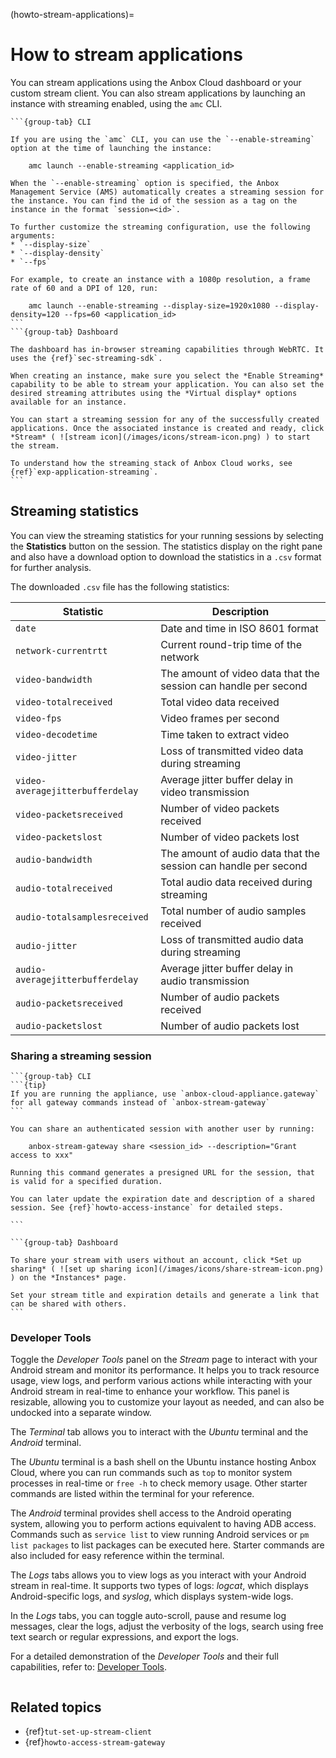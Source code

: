 (howto-stream-applications)=
# How to stream applications

You can stream applications using the Anbox Cloud dashboard or your custom stream client. You can also stream applications by launching an instance with streaming enabled, using the `amc` CLI.

````{tabs}
```{group-tab} CLI

If you are using the `amc` CLI, you can use the `--enable-streaming` option at the time of launching the instance:

    amc launch --enable-streaming <application_id>

When the `--enable-streaming` option is specified, the Anbox Management Service (AMS) automatically creates a streaming session for the instance. You can find the id of the session as a tag on the instance in the format `session=<id>`.

To further customize the streaming configuration, use the following arguments:
* `--display-size`
* `--display-density`
* `--fps`

For example, to create an instance with a 1080p resolution, a frame rate of 60 and a DPI of 120, run:

    amc launch --enable-streaming --display-size=1920x1080 --display-density=120 --fps=60 <application_id>
```
```{group-tab} Dashboard

The dashboard has in-browser streaming capabilities through WebRTC. It uses the {ref}`sec-streaming-sdk`.

When creating an instance, make sure you select the *Enable Streaming* capability to be able to stream your application. You can also set the desired streaming attributes using the *Virtual display* options available for an instance.

You can start a streaming session for any of the successfully created applications. Once the associated instance is created and ready, click *Stream* ( ![stream icon](/images/icons/stream-icon.png) ) to start the stream.

To understand how the streaming stack of Anbox Cloud works, see {ref}`exp-application-streaming`.
```
````

## Streaming statistics

You can view the streaming statistics for your running sessions by selecting the **Statistics** button on the session. The statistics display on the right pane and also have a download option to download the statistics in a `.csv` format for further analysis.

The downloaded `.csv` file has the following statistics:

| Statistic | Description |
| --------- |------------ |
| `date` | Date and time in ISO 8601 format |
| `network-currentrtt` | Current round-trip time of the network |
| `video-bandwidth` | The amount of video data that the session can handle per second |
| `video-totalreceived` | Total video data received |
| `video-fps` | Video frames per second |
| `video-decodetime` | Time taken to extract video |
| `video-jitter` | Loss of transmitted video data during streaming |
| `video-averagejitterbufferdelay` | Average jitter buffer delay in video transmission  |
| `video-packetsreceived` | Number of video packets received |
| `video-packetslost` | Number of video packets lost |
| `audio-bandwidth` | The amount of audio data that the session can handle per second |
| `audio-totalreceived` | Total audio data received during streaming |
| `audio-totalsamplesreceived` | Total number of audio samples received |
| `audio-jitter` | Loss of transmitted audio data during streaming |
| `audio-averagejitterbufferdelay` | Average jitter buffer delay in audio transmission |
| `audio-packetsreceived` | Number of audio packets received |
| `audio-packetslost` | Number of audio packets lost |

### Sharing a streaming session


````{tabs}
```{group-tab} CLI
```{tip}
If you are running the appliance, use `anbox-cloud-appliance.gateway` for all gateway commands instead of `anbox-stream-gateway`
```

You can share an authenticated session with another user by running:

    anbox-stream-gateway share <session_id> --description="Grant access to xxx"

Running this command generates a presigned URL for the session, that is valid for a specified duration.

You can later update the expiration date and description of a shared session. See {ref}`howto-access-instance` for detailed steps.

```

```{group-tab} Dashboard

To share your stream with users without an account, click *Set up sharing* ( ![set up sharing icon](/images/icons/share-stream-icon.png) ) on the *Instances* page.

Set your stream title and expiration details and generate a link that can be shared with others.
```
````

### Developer Tools

Toggle the *Developer Tools* panel on the *Stream* page to interact with your Android stream and monitor its performance. It helps you to track resource usage, view logs, and perform various actions while interacting with your Android stream in real-time to enhance your workflow. This panel is resizable, allowing you to customize your layout as needed, and can also be undocked into a separate window.

The *Terminal* tab allows you to interact with the *Ubuntu* terminal and the *Android* terminal.

The *Ubuntu* terminal is a bash shell on the Ubuntu instance hosting Anbox Cloud, where you can run commands such as `top` to monitor system processes in real-time or `free -h` to check memory usage. Other starter commands are listed within the terminal for your reference.

The *Android* terminal provides shell access to the Android operating system, allowing you to perform actions equivalent to having ADB access. Commands such as `service list` to view running Android services or `pm list packages` to list packages can be executed here. Starter commands are also included for easy reference within the terminal.

The *Logs* tabs allows you to view logs as you interact with your Android stream in real-time. It supports two types of logs: *logcat*, which displays Android-specific logs, and *syslog*, which displays system-wide logs.

In the *Logs* tabs, you can toggle auto-scroll, pause and resume log messages, clear the logs, adjust the verbosity of the logs, search using free text search or regular expressions, and export the logs.

For a detailed demonstration of the *Developer Tools* and their full capabilities, refer to: [Developer Tools](https://youtu.be/M1N8pfIUjOI?t=257&si=DJsoziD0NRTrLPff).

```
````

## Related topics

* {ref}`tut-set-up-stream-client`
* {ref}`howto-access-stream-gateway`
